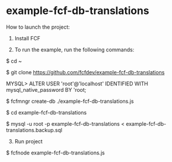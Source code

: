 # example-fcf-db-translations
How to launch the project:

1) Install FCF

2) To run the example, run the following commands:

$ cd ~

$ git clone https://github.com/fcfdev/example-fcf-db-translations

MYSQL> ALTER USER 'root'@'localhost' IDENTIFIED WITH mysql_native_password BY 'root;

$ fcfmngr create-db ./example-fcf-db-translations.js

$ cd example-fcf-db-translations

$ mysql -u root -p example-fcf-db-translations < example-fcf-db-translations.backup.sql

3) Run project

$ fcfnode example-fcf-db-translations.js
